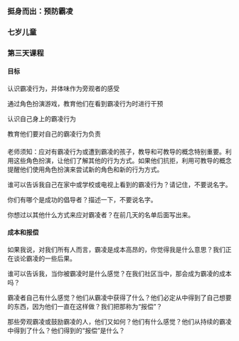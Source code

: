 ### 挺身而出：预防霸凌

### 七岁儿童

### 第三天课程

#### 目标

认识霸凌行为，并体味作为旁观者的感受

通过角色扮演游戏，教育他们在看到霸凌行为时进行干预

认识自己身上的霸凌行为

教育他们要对自己的霸凌行为负责

#### 

老师须知：应对有霸凌行为或遭到霸凌的孩子，教导和可教导的概念特别重要。利用这些角色扮演，让他们了解其他的行为方式。如果他们抗拒，利用可教导的概念提醒他们使用角色扮演来尝试新的角色和新的行为方式。

谁可以告诉我自己在家中或学校或电视上看到的霸凌行为？请记住，不要说名字。

你们有哪个是成功的倡导者？描述一下，不要说名字。

你想过以其他什么方式来应对霸凌者？在前几天的名单后面写出来。

#### 成本和报偿

如果我说，对我们所有人而言，霸凌是成本高昂的，你觉得我是什么意思？我们正在谈论霸凌的一些后果。

谁可以告诉我，当你被霸凌时是什么感觉？在我们社区当中，那会成为霸凌的成本吗？

霸凌者自己有什么感觉？他们从霸凌中获得了什么？他们必定从中得到了自己想要的东西，因为他们一直在这样做？我们把那称为“报偿”？

那些旁观霸凌或鼓励霸凌的人，他们又如何？他们有什么感觉？他们从持续的霸凌中得到了什么？他们得到的“报偿”是什么？

